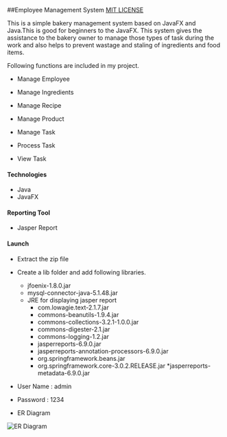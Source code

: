 
##Employee Management System 
[MIT LICENSE](LICENSE)


This is a simple bakery management system based on JavaFX and Java.This is good for beginners to the JavaFX.
This system gives the assistance to the bakery owner to manage those types of task during the work and also helps to prevent wastage and staling of ingredients and food items.

Following functions are included in my project.  
* Manage Employee
    
* Manage Ingredients
    
* Manage Recipe

* Manage Product

* Manage Task

* Process Task

* View Task

#### Technologies
* Java
* JavaFX

#### Reporting Tool
* Jasper Report

#### Launch
* Extract the zip file
* Create a lib folder and add following libraries.
    * jfoenix-1.8.0.jar
    * mysql-connector-java-5.1.48.jar
    * JRE for displaying jasper report
        * com.lowagie.text-2.1.7.jar
        * commons-beanutils-1.9.4.jar
        * commons-collections-3.2.1-1.0.0.jar
        * commons-digester-2.1.jar
        * commons-logging-1.2.jar
        * jasperreports-6.9.0.jar
        * jasperreports-annotation-processors-6.9.0.jar
        * org.springframework.beans.jar
        * org.springframework.core-3.0.2.RELEASE.jar
        *jasperreports-metadata-6.9.0.jar
        
   
 * User Name : admin
 * Password : 1234
 * ER Diagram
 
 ![ER Diagram](src/lk/ijse/dep/project/asset/er.png)

 
 
    


